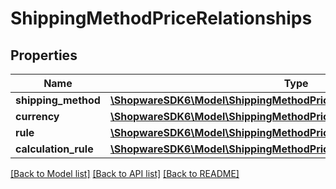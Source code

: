 # ShippingMethodPriceRelationships

## Properties
Name | Type | Description | Notes
------------ | ------------- | ------------- | -------------
**shipping_method** | [**\ShopwareSDK6\Model\ShippingMethodPriceRelationshipsShippingMethod**](ShippingMethodPriceRelationshipsShippingMethod.md) |  | [optional] 
**currency** | [**\ShopwareSDK6\Model\ShippingMethodPriceRelationshipsCurrency**](ShippingMethodPriceRelationshipsCurrency.md) |  | [optional] 
**rule** | [**\ShopwareSDK6\Model\ShippingMethodPriceRelationshipsRule**](ShippingMethodPriceRelationshipsRule.md) |  | [optional] 
**calculation_rule** | [**\ShopwareSDK6\Model\ShippingMethodPriceRelationshipsCalculationRule**](ShippingMethodPriceRelationshipsCalculationRule.md) |  | [optional] 

[[Back to Model list]](../../README.md#documentation-for-models) [[Back to API list]](../../README.md#documentation-for-api-endpoints) [[Back to README]](../../README.md)


